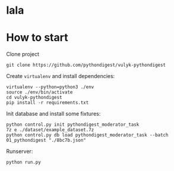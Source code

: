 # lala



# How to start

Clone project

```
git clone https://github.com/pythondigest/vulyk-pythondigest
```

Create `virtualenv` and install dependencies:

```
virtualenv --python=python3 ./env
source ./env/bin/activate
cd vulyk-pythondigest
pip install -r requirements.txt
```



Init database and install some fixtures:

```
python control.py init pythondigest_moderator_task
7z e ./dataset/example_dataset.7z 
python control.py db load pythondigest_moderator_task --batch 01_pythondigest "./8bc7b.json" 
```



Runserver:

```
python run.py
```